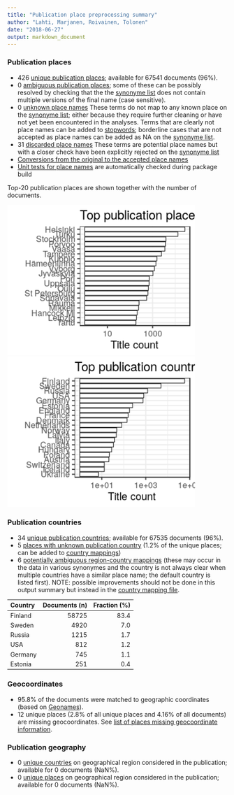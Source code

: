 ```yaml
---
title: "Publication place preprocessing summary"
author: "Lahti, Marjanen, Roivainen, Tolonen"
date: "2018-06-27"
output: markdown_document
---
```


### Publication places

 * 426 [unique publication places](output.tables/publication_place_accepted.csv); available for 67541 documents (96%).
 * 0 [ambiguous publication places](output.tables/publication_place_ambiguous.csv); some of these can be possibly resolved by checking that the the [synonyme list](https://github.com/COMHIS/bibliographica/blob/master/inst/extdata/PublicationPlaceSynonymes.csv) does not contain multiple versions of the final name (case sensitive). 
 * 0 [unknown place names](output.tables/publication_place_todo.csv) These terms do not map to any known place on the [synonyme list](https://github.com/COMHIS/bibliographica/blob/master/inst/extdata/PublicationPlaceSynonymes.csv); either because they require further cleaning or have not yet been encountered in the analyses. Terms that are clearly not place names can be added to [stopwords](inst/extdata/stopwords_for_place.csv); borderline cases that are not accepted as place names can be added as NA on the [synonyme list](https://github.com/COMHIS/bibliographica/blob/master/inst/extdata/PublicationPlaceSynonymes.csv).
 * 31 [discarded place names](output.tables/publication_place_discarded.csv) These terms are potential place names but with a closer check have been explicitly rejected on the [synonyme list](https://github.com/COMHIS/bibliographica/blob/master/inst/extdata/PublicationPlaceSynonymes.csv)
 * [Conversions from the original to the accepted place names](output.tables/publication_place_conversion_nontrivial.csv) 
 * [Unit tests for place names](https://github.com/COMHIS/bibliographica/blob/master/inst/extdata/tests_place.csv) are automatically checked during package build

Top-20 publication places are shown together with the number of documents.

<img src="figure/summaryplace-1.png" title="plot of chunk summaryplace" alt="plot of chunk summaryplace" width="430px" /><img src="figure/summaryplace-2.png" title="plot of chunk summaryplace" alt="plot of chunk summaryplace" width="430px" />


### Publication countries	

 * 34 [unique publication countries](output.tables/publication_country_accepted.csv); available for 67535 documents (96%).
 * 5 [places with unknown publication country](output.tables/publication_place_missingcountry.csv) (1.2% of the unique places; can be added to [country mappings](https://github.com/COMHIS/bibliographica/blob/master/inst/extdata/reg2country.csv))
 * 6 [potentially ambiguous region-country mappings](output.tables/publication_country_ambiguous.csv) (these may occur in the data in various synonymes and the country is not always clear when multiple countries have a similar place name; the default country is listed first). NOTE: possible improvements should not be done in this output summary but instead in the [country mapping file](https://github.com/COMHIS/bibliographica/blob/master/inst/extdata/reg2country.csv).


|Country | Documents (n)| Fraction (%)|
|:-------|-------------:|------------:|
|Finland |         58725|         83.4|
|Sweden  |          4920|          7.0|
|Russia  |          1215|          1.7|
|USA     |           812|          1.2|
|Germany |           745|          1.1|
|Estonia |           251|          0.4|


### Geocoordinates

 * 95.8% of the documents were matched to geographic coordinates (based on [Geonames](http://download.geonames.org/export/dump/)).
 * 12 unique places (2.8% of all unique places and 4.16% of all documents) are missing geocoordinates. See [list of places missing geocoordinate information](output.tables/absentgeocoordinates.csv).
 

### Publication geography

 * 0 [unique countries](output.tables/publication_geography_country_accepted.csv) on geographical region considered in the publication; available for 0 documents (NaN%).
 * 0 [unique places](output.tables/publication_geography_place_accepted.csv) on geographical region considered in the publication; available for 0 documents (NaN%).



